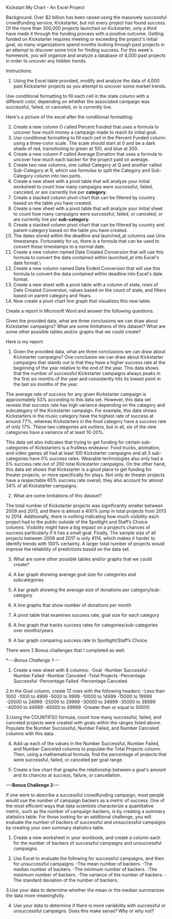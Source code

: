 Kickstart My Chart - An Excel Project

Background:
Over $2 billion has been raised using the massively successful crowdfunding service, Kickstarter, but not every project has found success. Of the more than 300,000 projects launched on Kickstarter, only a third have made it through the funding process with a positive outcome.
Getting funded on Kickstarter requires meeting or exceeding the project's initial goal, so many organizations spend months looking through past projects in an attempt to discover some trick for finding success. For this week's homework, you will organize and analyze a database of 4,000 past projects in order to uncover any hidden trends.

Instructions:
1. Using the Excel table provided, modify and analyze the data of 4,000 past Kickstarter projects as you attempt to uncover some market trends.

Use conditional formatting to fill each cell in the state column with a different color, depending on whether the associated campaign was successful, failed, or canceled, or is currently live.

Here's a picture of the excel after the conditional formatting:

2. Create a new column O called Percent Funded that uses a formula to uncover how much money a campaign made to reach its initial goal.
3. Use conditional formatting to fill each cell in the Percent Funded column using a three-color scale. The scale should start at 0 and be a dark shade of red, transitioning to green at 100, and blue at 200.
4. Create a new column P called Average Donation that uses a formula to uncover how much each backer for the project paid on average.
5. Create two new columns, one called Category at Q and another called Sub-Category at R, which use formulas to split the Category and Sub-Category column into two parts.
6. Create a new sheet with a pivot table that will analyze your initial worksheet to count how many campaigns were successful, failed, canceled, or are currently live per **category.**
7. Create a stacked column pivot chart that can be filtered by country based on the table you have created.
8. Create a new sheet with a pivot table that will analyze your initial sheet to count how many campaigns were successful, failed, or canceled, or are currently live per **sub-category.**
9. Create a stacked column pivot chart that can be filtered by country and parent-category based on the table you have created.
10. The dates stored within the deadline and launched_at columns use Unix timestamps. Fortunately for us, there is a formula that can be used to convert these timestamps to a normal date.
11. Create a new column named Date Created Conversion that will use this formula to convert the data contained within launched_at into Excel's date format.\
12. Create a new column named Date Ended Conversion that will use this formula to convert the data contained within deadline into Excel's date format.
13. Create a new sheet with a pivot table with a column of state, rows of Date Created Conversion, values based on the count of state, and filters based on parent category and Years.
14. Now create a pivot chart line graph that visualizes this new table.

Create a report in Microsoft Word and answer the following questions.

Given the provided data, what are three conclusions we can draw about Kickstarter campaigns?
What are some limitations of this dataset?
What are some other possible tables and/or graphs that we could create?

Here is my report:

1.	Given the provided data, what are three conclusions we can draw about Kickstarter campaigns?
One conclusion we can draw about Kickstarter campaigns that stands out is that they have a higher success rate at the beginning of the year relative to the end of the year. This data shows that the number of successful Kickstarter campaigns always peaks in the first six months of the year and consistently hits its lowest point in the last six months of the year. 

The average rate of success for any given Kickstarter campaign is approximately 53% according to this data set. However, this data set reveals that success rate has high variance depending on the category and subcategory of the Kickstarter campaign. For example, this data shows Kickstarters in the music category have the highest rate of success at around 77%, whereas Kickstarters in the food category have a success rate of only 17%. These two categories are outliers, but in all, six of the nine categories have a variance of at least 10-20%.

This data set also indicates that trying to get funding for certain sub-categories of Kickstarters is a fruitless endeavor. Food trucks, animation, and video games all had at least 100 Kickstarter campaigns and all 3 sub-categories have 0% success rates. Wearable technologies also only had a 5% success rate out of 200 total Kickstarter campaigns. On the other hand, this data set shows that Kickstarter is a good place to get funding for theater projects, or more specifically for plays. Not only do theater projects have a respectable 65% success rate overall, they also account for almost 34% of all Kickstarter campaigns. 

2.	What are some limitations of this dataset?

The total number of Kickstarter projects was significantly smaller between 2009 and 2013, and there is almost a 400% jump in total projects from 2013 to 2014. Additionally, there is nothing indicating how much visibility each project had to the public outside of the Spotlight and Staff’s Choice columns. Visibility might have a big impact on a project’s chances of success particularly if it has a small goal. Finally, The sample size of all projects between 2009 and 2017 is only 4114, which makes it harder to identify trends with 100% certainty. A larger total number of projects would improve the reliability of predictions based on the data set.
 
3.	What are some other possible tables and/or graphs that we could create?

  1.	A bar graph showing average goal size for categories and subcategories
  2.	A bar graph showing the average size of donations per category/sub-category
  3.	A line graphs that show number of donations per month 
  4.	A pivot table that examines success rate, goal size for each category
  5.	A line graph that tracks success rates for categories/sub-categories over months/years
  6.	A bar graph comparing success rate to Spotlight/Staff’s Choice.



There were 2 Bonus challenges that I completed as well:

**---Bonus Challenge 1---*

1. Create a new sheet with 8 columns:
-Goal
-Number Successful
-Number Failed
-Number Canceled
-Total Projects
-Percentage Successful
-Percentage Failed
-Percentage Canceled

2.In the Goal column, create 12 rows with the following headers:
-Less than 1000
-1000 to 4999
-5000 to 9999
-10000 to 14999
-15000 to 19999
-20000 to 24999
-25000 to 29999
-30000 to 34999
-35000 to 39999
-40000 to 44999
-45000 to 49999
-Greater than or equal to 50000

3.Using the COUNTIFS() formula, count how many successful, failed, and canceled projects were created with goals within the ranges listed above. Populate the Number Successful, Number Failed, and Number Canceled columns with this data.

4. Add up each of the values in the Number Successful, Number Failed, and Number Canceled columns to populate the Total Projects column. Then, using a mathematical formula, find the percentage of projects that were successful, failed, or canceled per goal range.

5. Create a line chart that graphs the relationship between a goal's amount and its chances at success, failure, or cancellation.

**---Bonus Challenge 2---**

If one were to describe a successful crowdfunding campaign, most people would use the number of campaign backers as a metric of success. One of the most efficient ways that data scientists characterize a quantitative metric, such as the number of campaign backers, is by creating a summary statistics table.
For those looking for an additional challenge, you will evaluate the number of backers of successful and unsuccessful campaigns by creating your own summary statistics table.

1. Create a new worksheet in your workbook, and create a column each for the number of backers of successful campaigns and unsuccessful campaigns.

2. Use Excel to evaluate the following for successful campaigns, and then for unsuccessful campaigns:
 -The mean number of backers.
 -The median number of backers.
 -The minimum number of backers.
 -The maximum number of backers.
 -The variance of the number of backers.
 -The standard deviation of the number of backers.
 
3.Use your data to determine whether the mean or the median summarizes the data more meaningfully.

4. Use your data to determine if there is more variability with successful or unsuccessful campaigns. Does this make sense? Why or why not?
